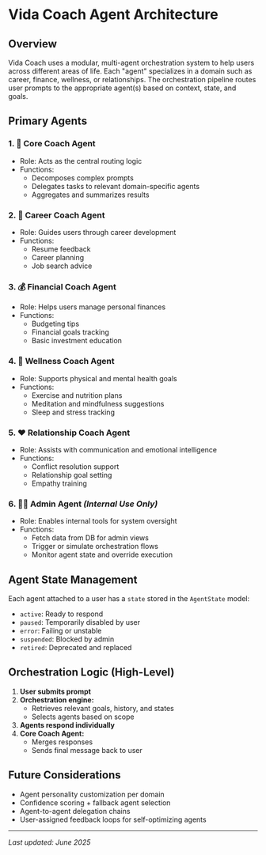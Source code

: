 # Vida Coach Agent Architecture 
## Overview

Vida Coach uses a modular, multi-agent orchestration system to help users across different areas of life. Each "agent" specializes in a domain such as career, finance, wellness, or relationships. The orchestration pipeline routes user prompts to the appropriate agent(s) based on context, state, and goals.

## Primary Agents

### 1. 🧠 Core Coach Agent
- Role: Acts as the central routing logic
- Functions:
  - Decomposes complex prompts
  - Delegates tasks to relevant domain-specific agents
  - Aggregates and summarizes results

### 2. 💼 Career Coach Agent
- Role: Guides users through career development
- Functions:
  - Resume feedback
  - Career planning
  - Job search advice

### 3. 💰 Financial Coach Agent
- Role: Helps users manage personal finances
- Functions:
  - Budgeting tips
  - Financial goals tracking
  - Basic investment education

### 4. 🧘 Wellness Coach Agent
- Role: Supports physical and mental health goals
- Functions:
  - Exercise and nutrition plans
  - Meditation and mindfulness suggestions
  - Sleep and stress tracking

### 5. ❤️ Relationship Coach Agent
- Role: Assists with communication and emotional intelligence
- Functions:
  - Conflict resolution support
  - Relationship goal setting
  - Empathy training

### 6. 🧑‍💼 Admin Agent *(Internal Use Only)*
- Role: Enables internal tools for system oversight
- Functions:
  - Fetch data from DB for admin views
  - Trigger or simulate orchestration flows
  - Monitor agent state and override execution

## Agent State Management

Each agent attached to a user has a `state` stored in the `AgentState` model:

- `active`: Ready to respond
- `paused`: Temporarily disabled by user
- `error`: Failing or unstable
- `suspended`: Blocked by admin
- `retired`: Deprecated and replaced

## Orchestration Logic (High-Level)

1. **User submits prompt**
2. **Orchestration engine:**
   - Retrieves relevant goals, history, and states
   - Selects agents based on scope
3. **Agents respond individually**
4. **Core Coach Agent:**
   - Merges responses
   - Sends final message back to user

## Future Considerations

- Agent personality customization per domain
- Confidence scoring + fallback agent selection
- Agent-to-agent delegation chains
- User-assigned feedback loops for self-optimizing agents

---

_Last updated: June 2025_
